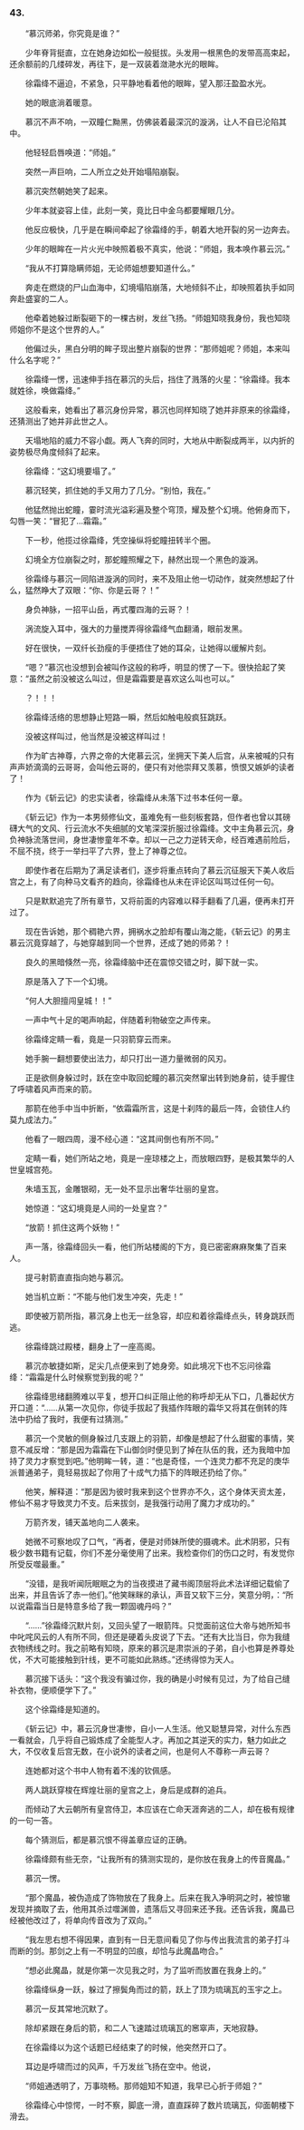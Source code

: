 ### 43.

　　“慕沉师弟，你究竟是谁？”

　　少年脊背挺直，立在她身边如松一般挺拔。头发用一根黑色的发带高高束起，还余额前的几缕碎发，再往下，是一双装着潋滟水光的眼眸。

　　徐霜绛不逼迫，不紧急，只平静地看着他的眼眸，望入那汪盈盈水光。

　　她的眼底淌着暖意。

　　慕沉不声不响，一双瞳仁黝黑，仿佛装着最深沉的漩涡，让人不自已沦陷其中。

　　他轻轻启唇唤道：“师姐。”

　　突然一声巨响，二人所立之处开始塌陷崩裂。

　　慕沉突然朝她笑了起来。

　　少年本就姿容上佳，此刻一笑，竟比日中金乌都要耀眼几分。

　　他反应极快，几乎是在瞬间牵起了徐霜绛的手，朝着大地开裂的另一边奔去。

　　少年的眼眸在一片火光中映照着极不真实，他说：“师姐，我本唤作慕云沉。”

　　“我从不打算隐瞒师姐，无论师姐想要知道什么。”

　　奔走在燃烧的尸山血海中，幻境塌陷崩落，大地倾斜不止，却映照着执手如同奔赴盛宴的二人。

　　他牵着她躲过断裂砸下的一棵古树，发丝飞扬。“师姐知晓我身份，我也知晓师姐你不是这个世界的人。”

　　他偏过头，黑白分明的眸子现出整片崩裂的世界：“那师姐呢？师姐，本来叫什么名字呢？”

　　徐霜绛一愣，迅速伸手挡在慕沉的头后，挡住了溅落的火星：“徐霜绛。我本就姓徐，唤做霜绛。”

　　这般看来，她看出了慕沉身份异常，慕沉也同样知晓了她并非原来的徐霜绛，还猜测出了她并非此世之人。

　　天塌地陷的威力不容小觑。两人飞奔的同时，大地从中断裂成两半，以内折的姿势极尽角度倾斜了起来。

　　徐霜绛：“这幻境要塌了。”

　　慕沉轻笑，抓住她的手又用力了几分。“别怕，我在。”

　　他猛然抛出蛇瞳，霎时流光溢彩遍及整个穹顶，耀及整个幻境。他俯身而下，勾唇一笑：“冒犯了…霜霜。”

　　下一秒，他揽过徐霜绛，凭空操纵将蛇瞳扭转半个圈。

　　幻境全方位崩裂之时，那蛇瞳照耀之下，赫然出现一个黑色的漩涡。

　　徐霜绛与慕沉一同陷进漩涡的同时，来不及阻止他一切动作，就突然想起了什么，猛然睁大了双眼：“你、你是云哥？！”

　　身负神脉，一招平山岳，再式覆四海的云哥？！

　　涡流旋入耳中，强大的力量搅弄得徐霜绛气血翻涌，眼前发黑。

　　好在很快，一双纤长劲瘦的手便捂住了她的耳朵，让她得以缓解片刻。

　　“嗯？”慕沉也没想到会被叫作这般的称呼，明显的愣了一下。很快拾起了笑意：“虽然之前没被这么叫过，但是霜霜要是喜欢这么叫也可以。”

　　？！！！

　　徐霜绛活络的思想静止短路一瞬，然后如触电般疯狂跳跃。

　　没被这样叫过，他当然是没被这样叫过！

　　作为旷古神尊，六界之帝的大佬慕云沉，坐拥天下美人后宫，从来被喊的只有声声娇滴滴的云哥哥，会叫他云哥的，便只有对他崇拜又羡慕，愤恨又嫉妒的读者了！

　　作为《斩云记》的忠实读者，徐霜绛从未落下过书本任何一章。

　　《斩云记》作为一本男频修仙文，虽难免有一些刻板套路，但作者也曾以其磅礴大气的文风、行云流水不失细腻的文笔深深折服过徐霜绛。文中主角慕云沉，身负神脉流落世间，身世凄惨童年不幸。却以一己之力逆转天命，经百难遇前险后，不屈不挠，终于一举扫平了六界，登上了神尊之位。

　　即使作者在后期为了满足读者们，逐步将重点转向了慕云沉征服天下美人收后宫之上，有了向种马文看齐的趋向，徐霜绛也从未在评论区叫骂过任何一句。

　　只是默默追完了所有章节，又将前面的内容难以释手翻看了几遍，便再未打开过了。

　　现在告诉她，那个稠艳六界，拥祸水之脸却有覆山海之能，《斩云记》的男主慕云沉竟穿越了，与她穿越到同一个世界，还成了她的师弟？！

　　良久的黑暗倏然一亮，徐霜绛脑中还在震惊交错之时，脚下就一实。

　　原是落入了下一个幻境。

　　“何人大胆擅闯皇城！！”

　　一声中气十足的喝声响起，伴随着利物破空之声传来。

　　徐霜绛定睛一看，竟是一只羽箭穿云而来。

　　她手腕一翻想要使出法力，却只打出一道力量微弱的风刃。

　　正是欲侧身躲过时，跃在空中取回蛇瞳的慕沉突然窜出转到她身前，徒手握住了呼啸着风声而来的箭。

　　那箭在他手中当中折断，“依霜霜所言，这是十刹阵的最后一阵，会锁住人约莫九成法力。”

　　他看了一眼四周，漫不经心道：“这其间倒也有所不同。”

　　定睛一看，她们所站之地，竟是一座琼楼之上，而放眼四野，是极其繁华的人世皇城宫苑。

　　朱墙玉瓦，金雕银砌，无一处不显示出奢华壮丽的皇宫。

　　她惊道：“这幻境竟是人间的一处皇宫？”

　　“放箭！抓住这两个妖物！”

　　声一落，徐霜绛回头一看，他们所站楼阁的下方，竟已密密麻麻聚集了百来人。

　　提弓射箭直直指向她与慕沉。

　　她当机立断：“不能与他们发生冲突，先走！”

　　即使被万箭所指，慕沉身上也无一丝急容，却应和着徐霜绛点头，转身跳跃而逃。

　　徐霜绛跳过殿楼，翻身上了一座高阁。

　　慕沉亦敏捷如斯，足尖几点便来到了她身旁。如此境况下也不忘问徐霜绛：“霜霜是什么时候察觉到我的呢？”

　　徐霜绛思绪翻腾难以平复，想开口纠正阻止他的称呼却无从下口，几番起伏方开口道：“……从第一次见你，你徒手拔起了我插作阵眼的霜华又将其在倒转的阵法中扔给了我时，我便有过猜测。”

　　慕沉一个灵敏的侧身躲过几支跟上的羽箭，却像是想起了什么甜蜜的事情，笑意不减反增：“那是因为霜霜在下山御剑时便见到了掉在队伍的我，还为我暗中加持了灵力才察觉到吧。”他明眸一转，道：“也是奇怪，一个连灵力都不充足的庚华派普通弟子，竟轻易拔起了你用了十成气力插下的阵眼还扔给了你。”

　　他笑，解释道：“那是因为彼时我来到这个世界亦不久，这个身体天资太差，修仙不易才导致灵力不支。后来拔剑，是我强行动用了魔力才成功的。”

　　万箭齐发，铺天盖地向二人袭来。

　　她微不可察地叹了口气，“再者，便是对师妹所使的摄魂术。此术阴邪，只有极少数书籍有记载，你们不差分毫使用了出来。我检查你们的伤口之时，有发觉你所受反噬最重。”

　　“没错，是我听闻阮眠眠之为的当夜摸进了藏书阁顶层将此术法详细记载偷了出来，并且告诉了赤一他们。”他笑眯眯的承认，声音又软下三分，笑意分明，：“所以说霜霜当日是特意多给了我一颗固魂丹吗？”

　　“……”徐霜绛沉默片刻，又回头望了一眼箭阵。只觉面前这位大帝与她所知书中叱咤风云的人有所不同，但还是硬着头皮说了下去。“还有大比当日，你为我缝衣物绣线之时。我之前略有知晓，原来的慕沉是肃崇派的子弟，自小也算是养尊处优，不大可能接触到针线，更不可能如此熟练。”还绣得惊为天人。

　　慕沉接下话头：“这个我没有骗过你，我的确是小时候有见过，为了给自己缝补衣物，便顺便学下了。”

　　这个徐霜绛是知道的。

　　《斩云记》中，慕云沉身世凄惨，自小一人生活。他又聪慧异常，对什么东西一看就会，几乎将自己锻炼成了全能型人才。再加之其逆天的实力，魅力如此之大，不仅收复后宫无数，在小说外的读者之间，也是何人不尊称一声云哥？

　　连她都对这个书中人物有着不浅的钦佩感。

　　两人跳跃穿梭在辉煌壮丽的皇宫之上，身后是成群的追兵。

　　而倾动了大云朝所有皇宫侍卫，本应该在亡命天涯奔逃的二人，却在极有规律的一句一答。

　　每个猜测后，都是慕沉恨不得盖章应证的正确。

　　徐霜绛颇有些无奈，“让我所有的猜测实现的，是你放在我身上的传音魔晶。”

　　慕沉一愣。

　　“那个魔晶，被伪造成了饰物放在了我身上。后来在我入净明洞之时，被惊辙发现并摘取了去，他用其杀过噬渊兽，遗落后又寻回来还予我。还告诉我，魔晶已经被他改过了，将单向传音改为了双向。”

　　“我左思右想不得因果，直到有一日无意间看见了你与传出我流言的弟子打斗而断的剑。那剑之上有一不明显的凹痕，却恰与此魔晶吻合。”

　　“想必此魔晶，就是你第一次见我之时，为了监听而放置在我身上的。”

　　徐霜绛纵身一跃，躲过了擦鬓角而过的箭，跃上了顶为琉璃瓦的玉宇之上。

　　慕沉一反其常地沉默了。

　　除却紧跟在身后的箭，和二人飞速踏过琉璃瓦的窸窣声，天地寂静。

　　在徐霜绛以为这个话题已经结束了的时候，他突然开口了。

　　耳边是呼啸而过的风声，千万发丝飞扬在空中。他说，

　　“师姐通透明了，万事晓畅。那师姐知不知道，我早已心折于师姐？”

　　徐霜绛心中惊愕，一时不察，脚底一滑，直直踩碎了数片琉璃瓦，仰面朝楼下滑去。